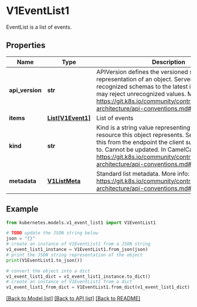 # V1EventList1

EventList is a list of events.

## Properties

Name | Type | Description | Notes
------------ | ------------- | ------------- | -------------
**api_version** | **str** | APIVersion defines the versioned schema of this representation of an object. Servers should convert recognized schemas to the latest internal value, and may reject unrecognized values. More info: https://git.k8s.io/community/contributors/devel/sig-architecture/api-conventions.md#resources | [optional] 
**items** | [**List[V1Event1]**](V1Event1.md) | List of events | 
**kind** | **str** | Kind is a string value representing the REST resource this object represents. Servers may infer this from the endpoint the client submits requests to. Cannot be updated. In CamelCase. More info: https://git.k8s.io/community/contributors/devel/sig-architecture/api-conventions.md#types-kinds | [optional] 
**metadata** | [**V1ListMeta**](V1ListMeta.md) | Standard list metadata. More info: https://git.k8s.io/community/contributors/devel/sig-architecture/api-conventions.md#types-kinds | [optional] 

## Example

```python
from kubernetes.models.v1_event_list1 import V1EventList1

# TODO update the JSON string below
json = "{}"
# create an instance of V1EventList1 from a JSON string
v1_event_list1_instance = V1EventList1.from_json(json)
# print the JSON string representation of the object
print(V1EventList1.to_json())

# convert the object into a dict
v1_event_list1_dict = v1_event_list1_instance.to_dict()
# create an instance of V1EventList1 from a dict
v1_event_list1_from_dict = V1EventList1.from_dict(v1_event_list1_dict)
```
[[Back to Model list]](../README.md#documentation-for-models) [[Back to API list]](../README.md#documentation-for-api-endpoints) [[Back to README]](../README.md)


